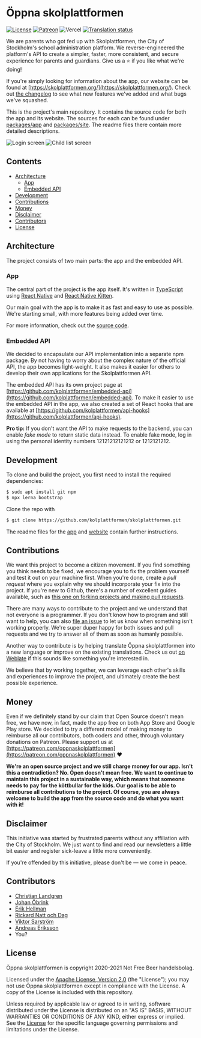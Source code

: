 # Öppna skolplattformen

[![License](https://img.shields.io/badge/License-Apache%202.0-blue.svg)](LICENSE)
[![Patreon](https://img.shields.io/badge/dynamic/json?color=%23e85b46&label=Patreon&query=data.attributes.patron_count&suffix=%20patrons&url=https://www.patreon.com/api/campaigns/6649731)](https://www.patreon.com/oppnaskolplattformen)
![Vercel](https://therealsujitk-vercel-badge.vercel.app/?app=skolplattformen)
[![Translation status](https://hosted.weblate.org/widgets/skolplattformen/-/svg-badge.svg)](https://hosted.weblate.org/engage/skolplattformen/)

We are parents who got fed up with Skolplattformen, the City of Stockholm's school administration platform. We reverse-engineered the platform's API to create a simpler, faster, more consistent, and secure experience for parents and guardians. Give us a ⭐ if you like what we're doing!

If you're simply looking for information about the app, our website can be found at [https://skolplattformen.org/](https://skolplattformen.org/). Check out [the changelog](CHANGELOG.md) to see what new features we've added and what bugs we've squashed.

This is the project's main repository. It contains the source code for both the app and its website. The sources for each can be found under [packages/app](packages/app) and [packages/site](packages/site). The readme files there contain more detailed descriptions.

![Login screen](packages/site/assets/img/screenshots/screenshot_login.png) ![Child list screen](packages/site/assets/img/screenshots/screenshot_children.png)

## Contents

* [Architecture](#architecture)
  * [App](#app)
  * [Embedded API](#embedded-api)
* [Development](#development)
* [Contributions](#contributions)
* [Money](#money)
* [Disclaimer](#disclaimer)
* [Contributors](#contributors)
* [License](#license)

## Architecture

The project consists of two main parts: the app and the embedded API.

### App

The central part of the project is the app itself. It's written in [TypeScript](https://www.typescriptlang.org/) using [React Native](https://reactnative.dev/) and [React Native Kitten](https://akveo.github.io/react-native-ui-kitten/).

Our main goal with the app is to make it as fast and easy to use as possible. We're starting small, with more features being added over time.

For more information, check out the [source code](packages/app).

### Embedded API

We decided to encapsulate our API implementation into a separate npm package. By not having to worry about the complex nature of the official API, the app becomes light-weight. It also makes it easier for others to develop their own applications for the Skolplattformen API.

The embedded API has its own project page at [https://github.com/kolplattformen/embedded-api](https://github.com/kolplattformen/embedded-api). To make it easier to use the embedded API in the app, we also created a set of React hooks that are available at [https://github.com/kolplattformen/api-hooks](https://github.com/kolplattformen/api-hooks).

**Pro tip:** If you don't want the API to make requests to the backend, you can enable _fake mode_ to return static data instead. To enable fake mode, log in using the personal identity numbers 12121212121212 or 1212121212.

## Development

To clone and build the project, you first need to install the required dependencies:
```bash
$ sudo apt install git npm
$ npx lerna bootstrap
```

Clone the repo with
```bash
$ git clone https://github.com/kolplattformen/skolplattformen.git
```

The readme files for the [app](packages/app) and [website](packages/site) contain further instructions.

## Contributions

We want this project to become a citizen movement. If you find something you think needs to be fixed, we encourage you to fix the problem yourself and test it out on your machine first. When you're done, create a _pull request_ where you explain why we should incorporate your fix into the project. If you're new to Github, there's a number of excellent guides available, such as [this one on forking projects and making pull requests](https://guides.github.com/activities/forking/).

There are many ways to contribute to the project and we understand that not everyone is a programmer. If you don't know how to program and still want to help, you can also [file an issue](https://github.com/kolplattformen/skolplattformen/issues/new) to let us know when something isn't working properly. We're super duper happy for both issues and pull requests and we try to answer all of them as soon as humanly possible.

Another way to contribute is by helping translate Öppna skolplattformen into a new language or improve on the existing translations. Check us out [on Weblate](https://hosted.weblate.org/engage/skolplattformen/) if this sounds like something you're interested in.

We believe that by working together, we can leverage each other's skills and experiences to improve the project, and ultimately create the best possible experience.

## Money

Even if we definitely stand by our claim that Open Source doesn't mean free, we have now, in fact, made the app free on both App Store and Google Play store. We decided to try a different model of making money to reimburse all our contributors, both coders and other, through voluntary donations on Patreon. Please support us at [https://patreon.com/oppnaskolplattformen](https://patreon.com/oppnaskolplattformen) ❤️

__We're an open source project and we still charge money for our app. Isn't this a contradiction? No. Open doesn't mean free. We want to continue to maintain this project in a sustainable way, which means that someone needs to pay for the köttbullar for the kids. Our goal is to be able to reimburse all contributions to the project. Of course, you are always welcome to build the app from the source code and do what you want with it!__

## Disclaimer

This initiative was started by frustrated parents without any affiliation with the City of Stockholm. We just want to find and read our newsletters a little bit easier and register sick-leave a little more conveniently.

If you're offended by this initiative, please don't be — we come in peace.

## Contributors

- [Christian Landgren](https://github.com/irony)
- [Johan Öbrink](https://github.com/JohanObrink)
- [Erik Hellman](https://github.com/ErikHellman)
- [Rickard Natt och Dag](https://github.com/believer)
- [Viktor Sarström](https://github.com/viktorlarsson)
- [Andreas Eriksson](https://github.com/whyer)
- You?

## License

Öppna skolplattformen is copyright 2020-2021 Not Free Beer handelsbolag.

Licensed under the [Apache License, Version 2.0](LICENSE) (the "License"); you may not use Öppna skolplattformen except in compliance with the License. A copy of the License is included with this repository.

Unless required by applicable law or agreed to in writing, software distributed under the License is distributed on an "AS IS" BASIS, WITHOUT WARRANTIES OR CONDITIONS OF ANY KIND, either express or implied. See the [License](LICENSE) for the specific language governing permissions and limitations under the License.
